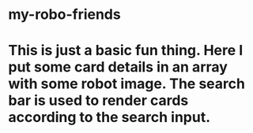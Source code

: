 # my-robo-friends
# This is just a basic fun thing. Here I put some card details in an array with some robot image. The search bar is used to render cards according to the search input.
